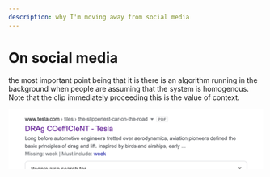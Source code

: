 ```yaml
---
description: why I'm moving away from social media
---
```


# On social media

the most important point being that it is there is an algorithm running in the background when people are assuming that the system is homogenous. Note that the clip immediately proceeding this is the value of context. 

![Tesla saves their files under mOcking sPOngEbOb sqUArepAnTs TexT ](.gitbook/assets/image%20%281%29.png)





 


